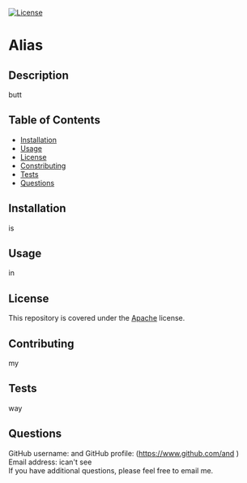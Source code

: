 
[![License](https://img.shields.io/badge/License-Apache_2.0-blue.svg)](https://opensource.org/licenses/Apache-2.0)
# Alias
## Description
butt
## Table of Contents
- [Installation](#installation)  
- [Usage](#usage)  
- [License](#license)  
- [Constributing](#contributing)  
- [Tests](#tests)  
- [Questions](#questions)
## Installation
is
## Usage
in
## License
This repository is covered under the [Apache](https://opensource.org/licenses/Apache-2.0) license.
## Contributing
my
## Tests
way
## Questions
GitHub username: and 
GitHub profile: (https://www.github.com/and )    
Email address: ican't see  
If you have additional questions, please feel free to email me.